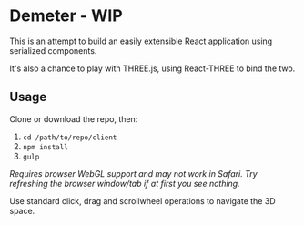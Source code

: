 # Demeter - WIP

This is an attempt to build an easily extensible React application using serialized components.

It's also a chance to play with THREE.js, using React-THREE to bind the two.

## Usage

Clone or download the repo, then:

1. `cd /path/to/repo/client`
2. `npm install`
3. `gulp`

*Requires browser WebGL support and may not work in Safari.  Try refreshing the browser window/tab if at first you see nothing.*

Use standard click, drag and scrollwheel operations to navigate the 3D space.
